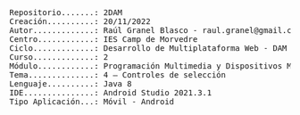 <pre>
Repositorio.......: 2DAM
Creación..........: 20/11/2022
Autor.............: Raúl Granel Blasco - raul.granel@gmail.com
Centro............: IES Camp de Morvedre
Ciclo.............: Desarrollo de Multiplataforma Web - DAM
Curso.............: 2
Módulo............: Programación Multimedia y Dispositivos Móviles (PMDM)
Tema..............: 4 – Controles de selección
Lenguaje..........: Java 8
IDE...............: Android Studio 2021.3.1
Tipo Aplicación...: Móvil - Android
<pre/>